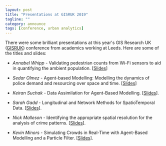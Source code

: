 ```yaml
---
layout: post
title: "Presentations at GISRUK 2019"
tagline: ""
category: announce
tags: [conference, urban analytics]
---
```


There were some brilliant presentations at this year's GIS Research UK ([GISRUK](http://www.newcastle.gisruk.org/)) conference from academics working at Leeds. Here are some of the titles and slides:


 - _Annabel Whipp_ - Validating pedestrian counts from Wi-Fi sensors to aid in quantifying the ambient population. [[Slides]({{site.baseurl}}/papers/gisruk2019-slides/a.whipp.pdf)]

 - _Sedar Olmez_ - Agent-based Modelling: Modelling the dynamics of police demand and resourcing over space and time. [[Slides]({{site.baseurl}}/papers/gisruk2019-slides/s.olmez.pdf)]

 - _Keiran Suchak_ - Data Assimilation for Agent-Based Modelling. [[Slides]({{site.baseurl}}/papers/gisruk2019-slides/k.suchak.pdf)].

 - _Sarah Gadd_ - Longitudinal and Network Methods for SpatioTemporal Data. [[Slides]({{site.baseurl}}/papers/gisruk2019-slides/s.gadd.pdf)].

 - _Nick Malleson_ - Identifying the appropriate spatial resolution for the analysis of crime patterns. [[Slides]({{site.url}}/{{site.baseurl}}/p/2019-GISRUK.html)].

 - _Kevin Minors_ - Simulating Crowds in Real-Time with Agent-Based Modelling and a Particle Filter. [[Slides]({{site.url}}/{{site.baseurl}}/k.minors.pdf)].

